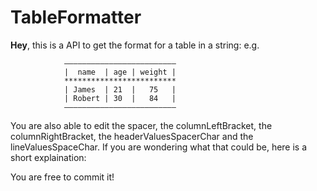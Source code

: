 # TableFormatter
**Hey**, 
this is a API to get the format for a table in a string: e.g.

                —————————————————————————
                |  name  | age | weight |
                *************************
                | James  | 21  |   75   |
                | Robert | 30  |   84   |
                —————————————————————————
 
You are also able to edit the spacer, the columnLeftBracket, the columnRightBracket, the headerValuesSpacerChar and the lineValuesSpaceChar.
If you are wondering what that could be, here is a short explaination:




You are free to commit it!

